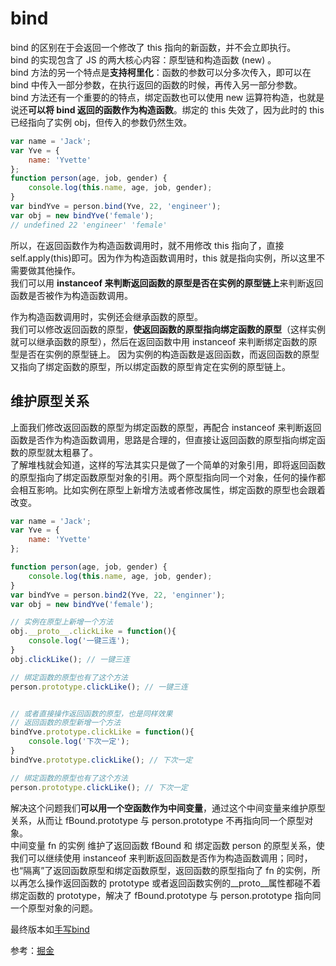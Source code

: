 # bind
bind 的区别在于会返回一个修改了 this 指向的新函数，并不会立即执行。  
bind 的实现包含了 JS 的两大核心内容：原型链和构造函数 (new) 。  
bind 方法的另一个特点是**支持柯里化**：函数的参数可以分多次传入，即可以在 bind 中传入一部分参数，在执行返回的函数的时候，再传入另一部分参数。  
bind 方法还有一个重要的的特点，绑定函数也可以使用 new 运算符构造，也就是说还**可以将 bind 返回的函数作为构造函数**。绑定的 this 失效了，因为此时的 this 已经指向了实例 obj，但传入的参数仍然生效。
```javascript
var name = 'Jack';
var Yve = {
    name: 'Yvette'
};
function person(age, job, gender) {
    console.log(this.name, age, job, gender);
}
var bindYve = person.bind(Yve, 22, 'engineer');
var obj = new bindYve('female');
// undefined 22 'engineer' 'female'
```
所以，在返回函数作为构造函数调用时，就不用修改 this 指向了，直接 self.apply(this)即可。因为作为构造函数调用时，this 就是指向实例，所以这里不需要做其他操作。  
我们可以用 **instanceof 来判断返回函数的原型是否在实例的原型链上**来判断返回函数是否被作为构造函数调用。  

作为构造函数调用时，实例还会继承函数的原型。  
我们可以修改返回函数的原型，**使返回函数的原型指向绑定函数的原型**（这样实例就可以继承函数的原型），然后在返回函数中用 instanceof 来判断绑定函数的原型是否在实例的原型链上。 因为实例的构造函数是返回函数，而返回函数的原型又指向了绑定函数的原型，所以绑定函数的原型肯定在实例的原型链上。


## 维护原型关系
上面我们修改返回函数的原型为绑定函数的原型，再配合 instanceof 来判断返回函数是否作为构造函数调用，思路是合理的，但直接让返回函数的原型指向绑定函数的原型就太粗暴了。  
了解堆栈就会知道，这样的写法其实只是做了一个简单的对象引用，即将返回函数的原型指向了绑定函数原型对象的引用。两个原型指向同一个对象，任何的操作都会相互影响。比如实例在原型上新增方法或者修改属性，绑定函数的原型也会跟着改变。  
```javascript
var name = 'Jack';
var Yve = {
    name: 'Yvette'
};

function person(age, job, gender) {
    console.log(this.name, age, job, gender);
}
var bindYve = person.bind2(Yve, 22, 'enginner');
var obj = new bindYve('female');

// 实例在原型上新增一个方法
obj.__proto__.clickLike = function(){
    console.log('一键三连');
}
obj.clickLike(); // 一键三连

// 绑定函数的原型也有了这个方法
person.prototype.clickLike(); // 一键三连


// 或者直接操作返回函数的原型，也是同样效果
// 返回函数的原型新增一个方法
bindYve.prototype.clickLike = function(){
    console.log('下次一定');
}
bindYve.prototype.clickLike(); // 下次一定

// 绑定函数的原型也有了这个方法
person.prototype.clickLike(); // 下次一定
```
解决这个问题我们**可以用一个空函数作为中间变量**，通过这个中间变量来维护原型关系，从而让 fBound.prototype 与 person.prototype 不再指向同一个原型对象。  
中间变量 fn 的实例 维护了返回函数 fBound 和 绑定函数 person 的原型关系，使我们可以继续使用 instanceof 来判断返回函数是否作为构造函数调用；同时，也“隔离”了返回函数原型和绑定函数原型，返回函数的原型指向了 fn 的实例，所以再怎么操作返回函数的 prototype 或者返回函数实例的__proto__属性都碰不着绑定函数的 prototype，解决了 fBound.prototype 与 person.prototype 指向同一个原型对象的问题。  

最终版本如[手写bind](/my/bind.js) 

参考：[掘金](https://juejin.cn/post/7158009281735262239)





